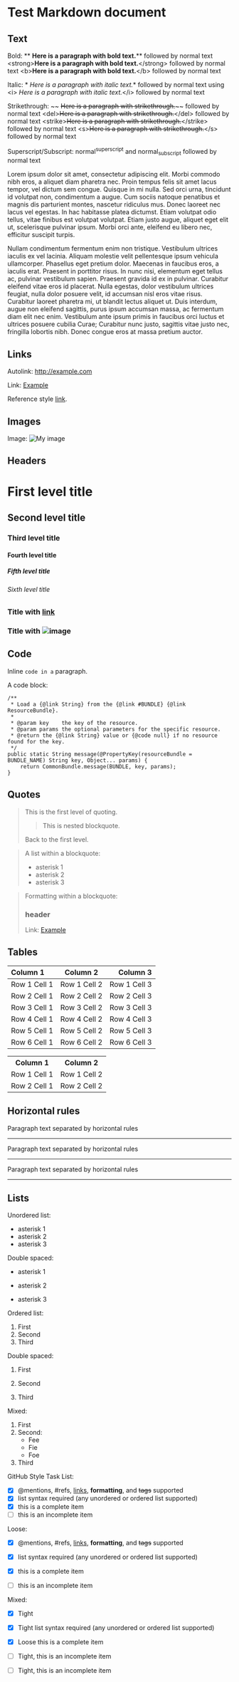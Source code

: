 Test Markdown document
======================

Text
----

Bold: \** **Here is a paragraph with bold text.**\** followed by normal text
\<strong><strong>Here is a paragraph with bold text.</strong>\</strong> followed by normal text
\<b><b>Here is a paragraph with bold text.</b>\</b> followed by normal text

Italic: \* *Here is a paragraph with italic text.*\* followed by normal text
using \<i> *Here is a paragraph with italic text.*\</i> followed by normal text

Strikethrough: \~~ ~~Here is a paragraph with strikethrough.~~\~~ followed by normal text
\<del><del>Here is a paragraph with strikethrough.</del>\</del> followed by normal text
\<strike><strike>Here is a paragraph with strikethrough.</strike>\</strike> followed by normal text
\<s><s>Here is a paragraph with strikethrough.</s>\</s> followed by normal text

Superscript/Subscript: normal<sup>superscript</sup> and normal<sub>subscript</sub> followed by normal text

Lorem ipsum dolor sit amet, consectetur adipiscing elit. Morbi commodo nibh eros, a aliquet diam pharetra nec. Proin tempus felis sit amet lacus tempor, vel dictum sem congue. Quisque in mi nulla. Sed orci urna, tincidunt id volutpat non, condimentum a augue. Cum sociis natoque penatibus et magnis dis parturient montes, nascetur ridiculus mus. Donec laoreet nec lacus vel egestas. In hac habitasse platea dictumst. Etiam volutpat odio tellus, vitae finibus est volutpat volutpat. Etiam justo augue, aliquet eget elit ut, scelerisque pulvinar ipsum. Morbi orci ante, eleifend eu libero nec, efficitur suscipit turpis.

Nullam condimentum fermentum enim non tristique. Vestibulum ultrices iaculis ex vel lacinia. Aliquam molestie velit pellentesque ipsum vehicula ullamcorper. Phasellus eget pretium dolor. Maecenas in faucibus eros, a iaculis erat. Praesent in porttitor risus. In nunc nisi, elementum eget tellus ac, pulvinar vestibulum sapien. Praesent gravida id ex in pulvinar. Curabitur eleifend vitae eros id placerat. Nulla egestas, dolor vestibulum ultrices feugiat, nulla dolor posuere velit, id accumsan nisl eros vitae risus. Curabitur laoreet pharetra mi, ut blandit lectus aliquet ut. Duis interdum, augue non eleifend sagittis, purus ipsum accumsan massa, ac fermentum diam elit nec enim. Vestibulum ante ipsum primis in faucibus orci luctus et ultrices posuere cubilia Curae; Curabitur nunc justo, sagittis vitae justo nec, fringilla lobortis nibh. Donec congue eros at massa pretium auctor.


Links
-----

Autolink: <http://example.com>

Link: [Example](http://example.com)

Reference style [link][1].

[1]: http://example.com  "Example"


Images
------

Image: ![My image](http://www.foo.bar/image.png)

Headers
-------

# First level title
## Second level title
### Third level title
#### Fourth level title
##### Fifth level title
###### Sixth level title

### Title with [link](http://localhost)
### Title with ![image](http://localhost)

Code
----

Inline `code in a` paragraph.

A code block:

    /**
     * Load a {@link String} from the {@link #BUNDLE} {@link ResourceBundle}.
     *
     * @param key    the key of the resource.
     * @param params the optional parameters for the specific resource.
     * @return the {@link String} value or {@code null} if no resource found for the key.
     */
    public static String message(@PropertyKey(resourceBundle = BUNDLE_NAME) String key, Object... params) {
        return CommonBundle.message(BUNDLE, key, params);
    }

Quotes
------


> This is the first level of quoting.
>
> > This is nested blockquote.
>
> Back to the first level.


> A list within a blockquote:
>
> *	asterisk 1
> *	asterisk 2
> *	asterisk 3


> Formatting within a blockquote:
>
> ### header
> Link: [Example](http://example.com)



Tables
-------

|Column 1    |Column 2    |Column 3    |
|:-----------|:----------:|-----------:|
|Row 1 Cell 1|Row 1 Cell 2|Row 1 Cell 3|
|Row 2 Cell 1|Row 2 Cell 2|Row 2 Cell 3|
|Row 3 Cell 1|Row 3 Cell 2|Row 3 Cell 3|
|Row 4 Cell 1|Row 4 Cell 2|Row 4 Cell 3|
|Row 5 Cell 1|Row 5 Cell 2|Row 5 Cell 3|
|Row 6 Cell 1|Row 6 Cell 2|Row 6 Cell 3|

<table>
  <tr>
    <th>Column 1</th>
    <th>Column 2</th>
  </tr>
  <tr>
    <td>Row 1 Cell 1</td>
    <td>Row 1 Cell 2</td>
  </tr>
  <tr>
    <td>Row 2 Cell 1</td>
    <td>Row 2 Cell 2</td>
  </tr>
</table>

Horizontal rules
----------------

Paragraph text separated by horizontal rules

---

Paragraph text separated by horizontal rules

___

Paragraph text separated by horizontal rules

***


Lists
-----

Unordered list:

*	asterisk 1
*	asterisk 2
*	asterisk 3

Double spaced:

*	asterisk 1

*	asterisk 2

*	asterisk 3

Ordered list:

1.	First
2.	Second
3.	Third

Double spaced:

1.	First

2.	Second

3.	Third

Mixed:

1. First
2. Second:
	* Fee
	* Fie
	* Foe
3. Third

GitHub Style Task List:

- [x] @mentions, #refs, [links](), **formatting**, and <del>tags</del> supported
- [x] list syntax required (any unordered or ordered list supported)
- [x] this is a complete item
- [ ] this is an incomplete item

Loose:

- [x] @mentions, #refs, [links](), **formatting**, and <del>tags</del> supported

- [x] list syntax required (any unordered or ordered list supported)

- [x] this is a complete item

- [ ] this is an incomplete item

Mixed:

- [x] Tight
- [x] Tight list syntax required (any unordered or ordered list supported)

- [x] Loose this is a complete item
- [ ] Tight, this is an incomplete item
- [ ] Tight, this is an incomplete item
